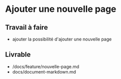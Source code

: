 # Ajouter une nouvelle page

## Travail à faire

- ajouter la possibilité d'ajouter une nouvelle page
  
## Livrable

- /docs/feature/nouvelle-page.md
- docs/document-markdown.md